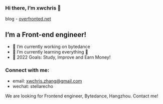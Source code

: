 ### Hi there, I’m xwchris 👋

blog - [overfronted.net](https://overfronted.net)

## I’m a Front-end engineer!
- 🔭 I’m currently working on bytedance
- 🌱 I’m currently learning everything 🤣
- 🥅 2022 Goals: Study, Improve and Earn Money!
### Connect with me:
- email: xwchris.zhang@gmail.com
- wechat: stellarecho

We are looking for Frontend engineer, Bytedance, Hangzhou. Contact me!
